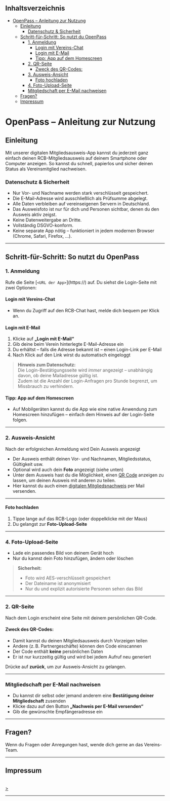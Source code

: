 ## Inhaltsverzeichnis

- [OpenPass – Anleitung zur Nutzung](#-openpass--anleitung-zur-nutzung)
  - [Einleitung](#einleitung)
    - [Datenschutz & Sicherheit](#datenschutz--sicherheit)
  - [Schritt-für-Schritt: So nutzt du OpenPass](#schritt-für-schritt-so-nutzt-du-die-ausweis-app)
    - [1. Anmeldung](#1-anmeldung)
      - [Login mit Vereins-Chat](#login-mit-vereins-chat)
      - [Login mit E-Mail](#login-mit-e-mail)
      - [Tipp: App auf dem Homescreen](#tipp-app-auf-dem-homescreen)
    - [2. QR-Seite](#2-qr-seite)
      - [Zweck des QR-Codes:](#zweck-des-qr-codes)
    - [3. Ausweis-Ansicht](#3-ausweis-ansicht)
      - [Foto hochladen](#foto-hochladen)
    - [4. Foto-Upload-Seite](#4-foto-upload-seite)
    - [Mitgliedschaft per E-Mail nachweisen](#mitgliedschaft-per-e-mail-nachweisen)
  - [Fragen?](#fragen)
  - [Impressum](#impressum)

# OpenPass – Anleitung zur Nutzung

## Einleitung

Mit unserer digitalen Mitgliedsausweis-App kannst du jederzeit ganz einfach deinen RCB-Mitgliedsausweis auf deinem Smartphone oder Computer anzeigen. So kannst du schnell, papierlos und sicher deinen Status als Vereinsmitglied nachweisen.

### Datenschutz & Sicherheit

- Nur Vor- und Nachname werden stark verschlüsselt gespeichert.
- Die E-Mail-Adresse wird ausschließlich als Prüfsumme abgelegt.
- Alle Daten verbleiben auf vereinseigenen Servern in Deutschland.
- Das Ausweisfoto ist nur für dich und Personen sichtbar, denen du den Ausweis aktiv zeigst.
- Keine Datenweitergabe an Dritte.
- Vollständig DSGVO-konform.
- Keine separate App nötig – funktioniert in jedem modernen Browser (Chrome, Safari, Firefox, …).

---

## Schritt-für-Schritt: So nutzt du OpenPass

### 1. Anmeldung

Rufe die Seite [`<URL der App>`](https://<URL der App>) auf. Du siehst die Login-Seite mit zwei Optionen:

#### Login mit Vereins-Chat
- Wenn du Zugriff auf den RCB-Chat hast, melde dich bequem per Klick an.

#### Login mit E-Mail
1. Klicke auf **„Login mit E-Mail“**
2. Gib deine beim Verein hinterlegte E-Mail-Adresse ein
3. Du erhältst – falls die Adresse bekannt ist – einen Login-Link per E-Mail
4. Nach Klick auf den Link wirst du automatisch eingeloggt

> **Hinweis zum Datenschutz:**  
> Die Login-Bestätigungsseite wird *immer* angezeigt – unabhängig davon, ob deine Mailadresse gültig ist.  
> Zudem ist die Anzahl der Login-Anfragen pro Stunde begrenzt, um Missbrauch zu verhindern.

#### Tipp: App auf dem Homescreen
- Auf Mobilgeräten kannst du die App wie eine native Anwendung zum Homescreen hinzufügen – einfach dem Hinweis auf der Login-Seite folgen.

---

### 2. Ausweis-Ansicht
Nach der erfolgreichen Anmeldung wird Dein Ausweis angezeigt

- Der Ausweis enthält deinen Vor- und Nachnamen, Mitgliedsstatus, Gültigkeit usw.
- Optional wird auch dein **Foto** angezeigt (siehe unten)
- Unter dem Ausweis hast du die Möglichkeit, einen [QR Code](#zweck-des-qr-codes) anzeigen zu lassen, um deinen Ausweis mit anderen zu teilen.
- Hier kannst du auch einen [digitalen Mitgliedsnachweis](#mitgliedschaft-per-e-mail-nachweisen) per Mail versenden.

---

#### Foto hochladen
1. Tippe lange auf das RCB-Logo (oder doppelklicke mit der Maus)
2. Du gelangst zur **Foto-Upload-Seite**


---

### 4. Foto-Upload-Seite

- Lade ein passendes Bild von deinem Gerät hoch
- Nur du kannst dein Foto hinzufügen, ändern oder löschen

> **Sicherheit:**
> - Foto wird AES-verschlüsselt gespeichert
> - Der Dateiname ist anonymisiert
> - Nur du und explizit autorisierte Personen sehen das Bild

---

### 2. QR-Seite

Nach dem Login erscheint eine Seite mit deinem persönlichen QR-Code.

####  Zweck des QR-Codes:
- Damit kannst du deinen Mitgliedsausweis durch Vorzeigen teilen
- Andere (z. B. Partnergeschäfte) können den Code einscannen
- Der Code enthält **keine** persönlichen Daten
- Er ist nur kurzzeitig gültig und wird bei jedem Aufruf neu generiert

Drücke auf **zurück**, um zur Ausweis-Ansicht zu gelangen.

---

### Mitgliedschaft per E-Mail nachweisen

- Du kannst dir selbst oder jemand anderem eine **Bestätigung deiner Mitgliedschaft** zusenden
- Klicke dazu auf den Button **„Nachweis per E-Mail versenden“**
- Gib die gewünschte Empfängeradresse ein

---

## Fragen?

Wenn du Fragen oder Anregungen hast, wende dich gerne an das Vereins-Team.

---

## Impressum

**<euer Verein>**  
[<kontakt>>](mailto:<kontakt>)

---

